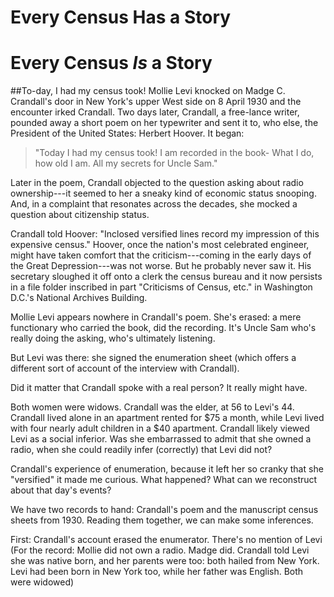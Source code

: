 # Every Census **Has** a Story
# Every Census _Is_ a Story

##To-day, I had my census took!
Mollie Levi knocked on Madge C. Crandall's door in New York's upper West side on 8 April 1930 and the encounter irked Crandall. Two days later, Crandall, a free-lance writer, pounded away a short poem on her typewriter and sent it to, who else, the President of the United States: Herbert Hoover. It began:

> "Today I had my census took!
> I am recorded in the book-
> What I do, how old I am.
> All my secrets for Uncle Sam."

Later in the poem, Crandall objected to the question asking about radio ownership---it seemed to her a sneaky kind of economic status snooping. And, in a complaint that resonates across the decades, she mocked a question about citizenship status.

Crandall told Hoover: "Inclosed versified lines record my impression of this expensive census." Hoover, once the nation's most celebrated engineer, might have taken comfort that the criticism---coming in the early days of the Great Depression---was not worse. But he probably never saw it. His secretary sloughed it off onto a clerk the census bureau and it now persists in a file folder inscribed in part "Criticisms of Census, etc." in Washington D.C.'s National Archives Building.
<!--Entry 215, “Publicity Materials File of the Statistical Research Division” Box 231 Folder: “E-2 Experiences of 1930 Census Supervisors and Enumerators. Criticisms of Census, Etc.”]]-->

Mollie Levi appears nowhere in Crandall's poem. She's erased: a mere functionary who carried the book, did the recording. It's Uncle Sam who's really doing the asking, who's ultimately listening.

But Levi was there: she signed the enumeration sheet (which offers a different sort of account of the interview with Crandall).
<!--ED: 31-396, SD: 22, sheet 2A-->
Did it matter that Crandall spoke with a real person? It really might have.

Both women were widows. Crandall was the elder, at 56 to Levi's 44. Crandall lived alone in an apartment rented for $75 a month, while Levi lived with four nearly adult children in a $40 apartment. Crandall likely viewed Levi as a social inferior. Was she embarrassed to admit that she owned a radio, when she could readily infer (correctly) that Levi did not? 
<!--On Levi, see ED:31-11-1, SD: 24, Sheet 6A; enumerated by Adele Steffens-->

Crandall's experience of enumeration, because it left her so cranky that she "versified" it made me curious. What happened? What can we reconstruct about that day's events?

We have two records to hand: Crandall's poem and the manuscript census sheets from 1930. Reading them together, we can make some inferences.

First: Crandall's account erased the enumerator. There's no mention of Levi
(For the record: Mollie did not own a radio. Madge did. Crandall told Levi she was native born, and her parents were too: both hailed from New York. Levi had been born in New York too, while her father was English. Both were widowed)
